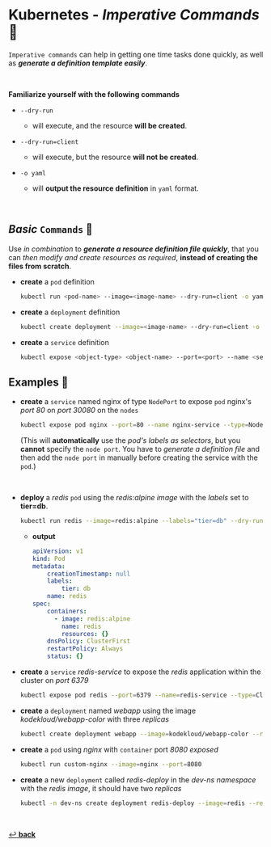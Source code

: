 # **Kubernetes** - ***Imperative Commands*** 🧙

`Imperative commands` can help in getting one time tasks done quickly, as well as ***generate a definition template easily***.

<br />

**Familiarize yourself with the following commands**

* `--dry-run`
  * will execute, and the resource **will be created**.

* `--dry-run=client`
  * will execute, but the resource **will not be created**.

* `-o yaml`
  * will **output the resource definition** in `yaml` format.

<br>

## ***Basic*** `Commands` 📝

Use *in combination* to ***generate a resource definition file quickly***, that you can *then modify and create resources as required*, **instead of creating the files from scratch**.


* **create** a `pod` definition

    ```bash
    kubectl run <pod-name> --image=<image-name> --dry-run=client -o yaml
    ```

* **create** a `deployment` definition

    ```bash
    kubectl create deployment --image=<image-name> --dry-run=client -o yaml
    ```

* **create** a `service` definition

    ```bash
    kubectl expose <object-type> <object-name> --port=<port> --name <service-name> --dry-run=client -o yaml
    ```

## **Examples** 🧩

* **create** a `service` named nginx of type `NodePort` to expose `pod` nginx's *port 80* on *port 30080* on the `nodes`

    ```bash
    kubectl expose pod nginx --port=80 --name nginx-service --type=NodePort --dry-run=client -o yaml
    ```

    (This will **automatically** use the *pod's labels as selectors*, but you **cannot** specify the `node port`. You have to *generate a definition file* and then add the `node port` in manually before creating the service with the `pod`.)
    
    <br />

* **deploy** a *redis* `pod` using the *redis:alpine image* with the *labels* set to **tier=db**.

    ```bash
    kubectl run redis --image=redis:alpine --labels="tier=db" --dry-run=client -o yaml > redis-pod.yaml
    ```

  * **output**

    ```yaml
    apiVersion: v1
    kind: Pod
    metadata:
        creationTimestamp: null
        labels:
            tier: db
        name: redis
    spec:
        containers:
          - image: redis:alpine
            name: redis
            resources: {}
        dnsPolicy: ClusterFirst
        restartPolicy: Always
        status: {}
    ```

* **create** a `service` *redis-service* to expose the *redis* application within the cluster on *port 6379*

    ```bash
    kubectl expose pod redis --port=6379 --name=redis-service --type=ClusterIP --dry-run=client -o yaml > redis-service.yaml 
    ```

* **create** a `deployment` named *webapp* using the image *kodekloud/webapp-color* with three *replicas*

    ```bash
    kubectl create deployment webapp --image=kodekloud/webapp-color --replicas=3 --dry-run=client -o yaml > webapp-dep.yaml
    ```

* **create** a `pod` using *nginx* with `container` port *8080 exposed*

    ```bash
    kubectl run custom-nginx --image=nginx --port=8080
    ```

* **create** a new `deployment` called *redis-deploy* in the *dev-ns namespace* with the *redis image*, it should have two *replicas*

    ```bash
    kubectl -n dev-ns create deployment redis-deploy --image=redis --replicas=2 --dry-run=client -o yaml > rd-dev.yaml
    ```

<br>

[↩️ **back**](../)
